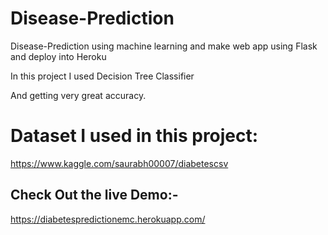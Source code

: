 # Disease-Prediction
Disease-Prediction using machine learning and make web app using Flask and deploy into Heroku

In this project I used Decision Tree Classifier

And getting very great accuracy.

# Dataset I used in this project:

https://www.kaggle.com/saurabh00007/diabetescsv

## Check Out the live Demo:-  

https://diabetespredictionemc.herokuapp.com/
